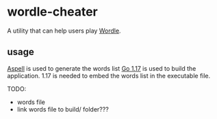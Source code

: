 # wordle-cheater

A utility that can help users play [Wordle](https://www.powerlanguage.co.uk/wordle).

## usage

[Aspell](https://github.com/GNUAspell/aspell) is used to generate the words list
[Go 1.17](https://golang.org/dl/) is used to build the application. 1.17 is needed to embed the words list in the executable file.

TODO:
* words file
* link words file to build/ folder???